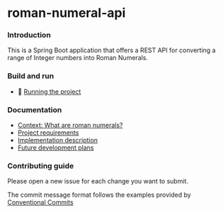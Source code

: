 # roman-numeral-api

### Introduction

This is a Spring Boot application that offers a REST API for converting a range of Integer numbers into Roman Numerals.

### Build and run

- :rocket: [Running the project](docs/run.md)

### Documentation

- [Context: What are roman numerals?](docs/roman.md)
- [Project requirements](docs/requirements.md)
- [Implementation description](docs/description.md)
- [Future development plans](docs/plans.md)

### Contributing guide

Please open a new issue for each change you want to submit.

The commit message format follows the examples provided by [Conventional Commits](https://www.conventionalcommits.org/en/v1.0.0/)
